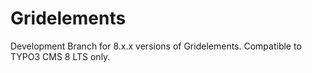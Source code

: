 Gridelements
=============

Development Branch for 8.x.x versions of Gridelements.
Compatible to TYPO3 CMS 8 LTS only.